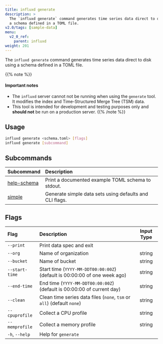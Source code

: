 ```yaml
---
title: influxd generate
description: >
  The `influxd generate` command generates time series data direct to disk using
  a schema defined in a TOML file.
v2.0/tags: [sample-data]
menu:
  v2_0_ref:
    parent: influxd
weight: 201
---
```


The `influxd generate` command generates time series data direct to disk using a schema defined in a TOML file.

{{% note %}}
#### Important notes
- The `influxd` server cannot not be running when using the `generate` tool.
  It modifies the index and Time-Structured Merge Tree (TSM) data.
- This tool is intended for development and testing purposes only and
  **should not** be run on a production server.
{{% /note %}}

## Usage
```sh
influxd generate <schema.toml> [flags]
influxd generate [subcommand]
```

## Subcommands
| Subcommand                                                      | Description                                             |
|:-------                                                         |:-----------                                             |
| [help-schema](/v2.0/reference/cli/influxd/generate/help-schema) | Print a documented example TOML schema to stdout.       |
| [simple](/v2.0/reference/cli/influxd/generate/simple)           | Generate simple data sets using defaults and CLI flags. |

## Flags
| Flag           | Description                                                               | Input Type |
|:----           |:-----------                                                               |:----------:|
| `--print`      | Print data spec and exit                                                  |            |
| `--org`        | Name of organization                                                      | string     |
| `--bucket`     | Name of bucket                                                            | string     |
| `--start-time` | Start time (`YYYY-MM-DDT00:00:00Z`) (default is 00:00:00 of one week ago) | string     |
| `--end-time`   | End time (`YYYY-MM-DDT00:00:00Z`) (default is 00:00:00 of current day)    | string     |
| `--clean`      | Clean time series data files (`none`, `tsm` or `all`) (default `none`)    | string     |
| `--cpuprofile` | Collect a CPU profile                                                     | string     |
| `--memprofile` | Collect a memory profile                                                  | string     |
| `-h`, `--help` | Help for `generate`                                                       |            |
